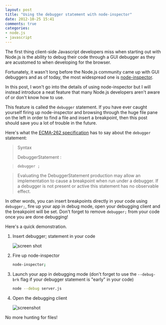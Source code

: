 ```yaml
---
layout: post
title: "Using the debugger statement with node-inspector"
date: 2012-10-25 15:41
comments: true
categories: 
- node.js
- javascript
---
```


The first thing client-side Javascript developers miss when
starting out with Node.js is the ability to debug their code through
a GUI debugger as they are acustomed to when developing for the browser.

Fortunately, it wasn't long before the Node.js community came up with
GUI debuggers and as of today, the most widespread one is [node-inspector](https://github.com/dannycoates/node-inspector). 

In this post, I won't go into the details of using node-inspector but I
will instead introduce a neat feature that many Node.js developers aren't aware of
or don't know how to use.

This feature is called the `debugger` statement. If you have ever caught
yourself firing up node-inspector and browsing through the huge file
pane on the left in order to find a file and insert a breakpoint, then
this post should save you a lot of trouble in the future.

Here's what the [ECMA-262 specification](http://www.ecma-international.org/publications/files/ECMA-ST/Ecma-262.pdf) 
has to say about the `debugger` statement:

> Syntax
>
>  DebuggerStatement :

>    `debugger ;`

> Evaluating the DebuggerStatement  production may allow an implementation to cause a  breakpoint when run 
under a debugger. If a debugger is not present or active this statement has no observable effect.

In other words, you can insert breakpoints directly in your code using
`debugger;`, fire up your app in debug mode, open your debugging client
and the breakpoint will be set. Don't forget to remove `debugger;` from
your code once you are done debugging!

Here's a quick demonstration.

1. Insert debugger; statement in your code

    ![screen shot](http://i.minus.com/ibd1ju4lGR4i1u.png)

2. Fire up node-inspector

    ```bash
    node-inspector;
    ```

3. Launch your app in debugging mode (don't forget to use the
   `--debug-brk` flag if your debugger statement is "early" in your code)

    ```bash
    node --debug server.js
    ```

4. Open the debugging client

    ![screenshot](http://i.minus.com/ibqWEpgANEWaeM.png)


No more hunting for files!
